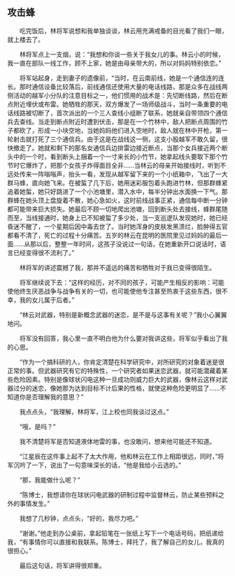 ## 攻击蜂

&emsp;&emsp;吃完饭后，林将军说想和我单独谈谈，林云用充满戒备的目光看了我们一眼，就上楼去了。

&emsp;&emsp;林将军点上一支烟，说：“我想和你谈一些关于我女儿的事。林云小的时候，我一直在部队一线工作，顾不上家，她是由母亲带大的，所以对妈妈特别依恋。”

&emsp;&emsp;将军站起身，走到妻子的遗像前，“当时，在云南前线，她是一个通信连的连长。那时通信设备比较落后，前线通信还使用大量的电话线路，那是众多在战线两侧活动的越军小分队的注意目标之一，他们惯用的战术是：先切断线路，然后在断点附近埋伏或布雷。她牺牲的那天，双方爆发了一场师级战斗，当时一条重要的电话线路被切断了，首次派出的一个三人查线小组断了联系，她就亲自带领四个通信兵去查线。当走到断点附近时遭到伏击，那是在一个竹林中，敌人把断点周围的竹子都砍了，形成一小块空地，当她妈妈他们进入空地时，敌人就在林中开枪，第一轮射击就打死了三个通信兵。由于这是在战线这一侧，这支小股越军不敢久留，很快撤走了。她就和剩下的那名女通信兵边排雷边接近断点，当那个女兵接近两个断头中的一个时，看到断头上捆着一个一寸来长的小竹节，她拿起线头要取下那个竹节时它爆炸了，把那个女孩子炸得面目全非……当林云的母亲开始接线时，听到不远处传来一阵嗡嗡声，抬头一看，发现从越军留下来的一个小纸箱中，飞出了一大群马蜂，直向她飞来。在被蜇了几下后，她用迷彩服包着头跑进竹林，但那群蜂紧追着她蜇，她只好跳进了一个小池塘里，潜入水中，每半分钟出水面换一下气。那群蜂在她头顶上盘旋着不散，她心急如火，这时前线战事正紧，通信每中断一分钟都可能带来巨大损失。她最后不顾一切地爬出池塘，回到断头处去接线，蜂群尾随而至，当线接通时，她身上已不知被蜇了多少处，当一支巡逻队发现她时，她已经昏迷不醒了，一个星期后因中毒去世了。当时她浑身的皮肤发黑溃烂，脸肿得五官都看不清了，死亡的过程十分痛苦。五岁的林云在昆明的医院里见过妈妈的最后一面……从那以后，整整一年时间，这孩子没说过一句话，在她重新开口说话时，语言已经变得很不流利了。”

&emsp;&emsp;林将军的讲述震撼了我，那并不遥远的痛苦和牺牲对于我已变得很陌生。

&emsp;&emsp;将军继续说下去：“这样的经历，对不同的孩子，可能产生相反的影响：可能使他终生厌恶战争与战争有关的一切，也可能使他专注甚至热衷于这些东西，很不幸，我的女儿属于后者。”

&emsp;&emsp;“林云对武器，特别是新概念武器的迷恋，是不是与这事有关呢？”我小心翼翼地问。

&emsp;&emsp;将军没有回答，我心里一直不明白他为什么要对我讲这些，将军似乎看出了我的心思。

&emsp;&emsp;“作为一个搞科研的人，你肯定清楚在科学研究中，对所研究的对象着迷是很正常的事。但武器研究有它的特殊性，一个研究者如果迷恋武器，就可能潜藏着某些危险因素。特别是像球状闪电这种一旦成功则威力巨大的武器，像林云这样对武器过分的迷恋，像她那为达到目标不计后果的性格，就使这种危险更明显了……不知道你是否理解我的意思？”

&emsp;&emsp;我点点头，“我理解，林将军，江上校也同我谈过这点。”

&emsp;&emsp;“哦，是吗？”

&emsp;&emsp;我不清楚将军是否知道液体地雷的事，也没敢问，想来他可能还不知道。

&emsp;&emsp;“江星辰在这件事上起不了太大作用，他和林云在工作上相距很远，同时，”将军沉吟了一下，说出了一句意味深长的话，“他是我给小云选的。”

&emsp;&emsp;“那，我能做什么呢？”

&emsp;&emsp;“陈博士，我想请你在球状闪电武器的研制过程中监督林云，防止某些预料之外的事情发生。”

&emsp;&emsp;我想了几秒钟，点点头，“好的，我尽力吧。”

&emsp;&emsp;“谢谢。”他走到办公桌前，拿起铅笔在一张纸上写下一个电话号码，把纸递给我，“有事情你可以直接和我联系。陈博士，拜托了，我了解自己的女儿，我真的很担心。”

&emsp;&emsp;最后这句话，将军讲得很郑重。